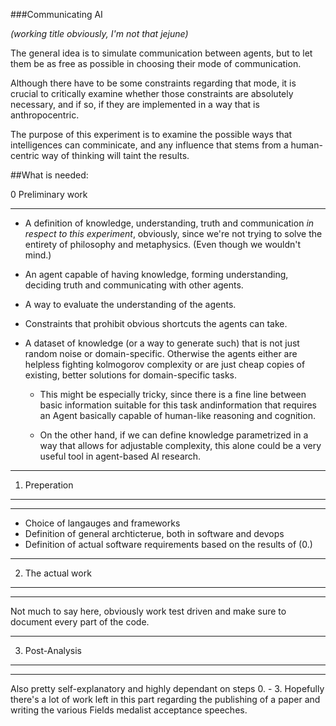 ###Communicating AI

*(working title obviously, I'm not that jejune)*

The general idea is to simulate communication between agents, but to let them be as free as possible in choosing their mode of communication.

Although there have to be some constraints regarding that mode, it is crucial to critically examine whether those constraints are 
absolutely necessary, and if so, if they are implemented in a way that is anthropocentric.

The purpose of this experiment is to examine the possible ways that intelligences can comminicate, and any influence that stems from a human-centric way of thinking will taint the results.

##What is needed: 

0 Preliminary work
___________________

 * A definition of knowledge, understanding, truth and communication *in respect to this experiment*, obviously, since we're not trying to solve the entirety of philosophy and metaphysics. (Even though we wouldn't mind.)

 * An agent capable of having knowledge, forming understanding, deciding truth and communicating with other agents.

 * A way to evaluate the understanding of the agents.

 * Constraints that prohibit obvious shortcuts the agents can take.

 * A dataset of knowledge (or a way to generate such) that is not just random noise or domain-specific. Otherwise the agents either are helpless fighting kolmogorov complexity or are just cheap copies of existing, better solutions for domain-specific tasks.
 
 	 * This might be especially tricky, since there is a fine line between basic information suitable for this task andinformation that requires an Agent basically capable of human-like reasoning and cognition.

   * On the other hand, if we can define knowledge parametrized in a way that allows for adjustable complexity, this alone could be a very useful tool in agent-based AI research.

---

1. Preperation
_______________

---
 
 * Choice of langauges and frameworks
 * Definition of general archticterue, both in software and devops
 * Definition of actual software requirements based on the results of (0.)
 
---

2. The actual work
__________________

---

Not much to say here, obviously work test driven and make sure to document every part of the code.

---

3. Post-Analysis
________________

---

Also pretty self-explanatory and highly dependant on steps 0. - 3. Hopefully there's a lot of work left in this part regarding the publishing of a paper and writing the various Fields medalist acceptance speeches.
